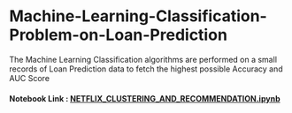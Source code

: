 # Machine-Learning-Classification-Problem-on-Loan-Prediction
The Machine Learning Classification algorithms are performed on a small records of Loan Prediction data to fetch the highest possible Accuracy and AUC Score

<h4>Notebook Link : <a href='https://github.com/abhisheknagarajan/Netflix-Clustering-Problem/blob/main/NETFLIX%20Clustering%20%26%20Recommendation-Copy1.ipynb'>NETFLIX_CLUSTERING_AND_RECOMMENDATION.ipynb</a></h4>
